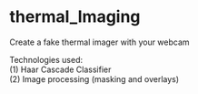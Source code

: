 # thermal_Imaging
Create a fake thermal imager with your webcam

Technologies used: <br>
(1) Haar Cascade Classifier <br>
(2) Image processing (masking and overlays)
